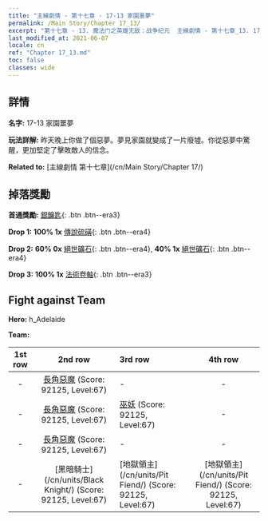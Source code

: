 ```yaml
---
title: "主線劇情 - 第十七章 - 17-13 家園噩夢"
permalink: /Main Story/Chapter 17_13/
excerpt: "第十七章 - 13. 魔法门之英雄无敌：战争纪元  主線劇情 - 第十七章_13. 17-13 家園噩夢"
last_modified_at: 2021-06-07
locale: cn
ref: "Chapter 17_13.md"
toc: false
classes: wide
---
```


## 詳情

 **名字:** 17-13 家園噩夢

 **玩法詳解:** 昨天晚上你做了個惡夢。夢見家園就變成了一片廢墟。你從惡夢中驚醒，更加堅定了擊敗敵人的信念。

 **Related to:** [主線劇情 第十七章](/cn/Main Story/Chapter 17/)

## 掉落獎勵

 **首通獎勵:** [銀鑰匙](/cn/Items/con_693/){: .btn .btn--era3}

 **Drop 1:** **100% 1x** [傳說硫磺](/cn/Items/mat_57/){: .btn .btn--era4}

 **Drop 2:** **60% 0x** [絕世礦石](/cn/Items/mat_47/){: .btn .btn--era4}, **40% 1x** [絕世礦石](/cn/Items/mat_47/){: .btn .btn--era4}

 **Drop 3:** **100% 1x** [法術卷軸](/cn/Items/con_694/){: .btn .btn--era3}


## Fight against Team
 **Hero:** h_Adelaide

 **Team:**


  | 1st row | 2nd row | 3rd row | 4th row |
  |:----:|:----:|:----|:----:|
  | - | [長角惡魔](/cn/units/Demon/) (Score: 92125, Level:67)  | - | - |
  | - | [長角惡魔](/cn/units/Demon/) (Score: 92125, Level:67)  | [巫妖](/cn/units/Lich/) (Score: 92125, Level:67)  | - |
  | - | [長角惡魔](/cn/units/Demon/) (Score: 92125, Level:67)  | - | - |
  | - | [黑暗騎士](/cn/units/Black Knight/) (Score: 92125, Level:67)  | [地獄領主](/cn/units/Pit Fiend/) (Score: 92125, Level:67)  | [地獄領主](/cn/units/Pit Fiend/) (Score: 92125, Level:67)  |


